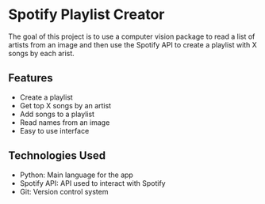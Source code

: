 # Spotify Playlist Creator
The goal of this project is to use a computer vision package to read a list of artists from an image and then use the Spotify API to create a playlist with X songs by each arist. 

## Features
- Create a playlist
- Get top X songs by an artist
- Add songs to a playlist
- Read names from an image
- Easy to use interface

## Technologies Used
- Python: Main language for the app
- Spotify API: API used to interact with Spotify
- Git: Version control system